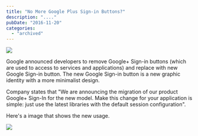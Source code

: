 ```yaml
---
title: "No More Google Plus Sign-in Buttons?"
description: "...."
pubDate: "2016-11-20"
categories: 
  - "archived"
---
```


[![](/images/download.png)](https://4.bp.blogspot.com/-boFR_D0zK3I/WDF7uhncNqI/AAAAAAAADaA/yfnNgWiIGBQRKCCdvyF9kQILaI-salmbACLcB/s1600/download.png)

  
Google announced developers to remove Google+ Sign-in buttons (which are used to access to services and applications) and replace with new Google Sign-in button. The new Google Sign-in button is a new graphic identity with a more minimalist design.  
  
Company states that "We are announcing the migration of our product Google+ Sign-In for the new model. Make this change for your application is simple: just use the latest libraries with the default session configuration".  
  
Here's a image that shows the new usage.  

  

[![](/images/google-plus-login-1.png)](https://3.bp.blogspot.com/-FGscmMg3UP0/WDF8C50XV_I/AAAAAAAADaE/g2cwk_BgyaUxhDcQn5pGcd1VUtfy_eJeACLcB/s1600/google-plus-login-1.png)
